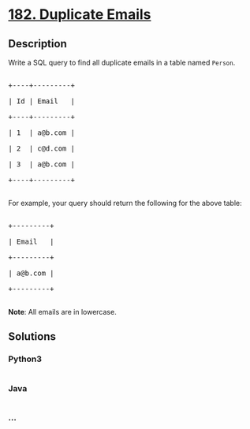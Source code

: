 # [182. Duplicate Emails](https://leetcode.com/problems/duplicate-emails)

## Description
<p>Write a SQL query to find all duplicate emails in a table named <code>Person</code>.</p>



<pre>

+----+---------+

| Id | Email   |

+----+---------+

| 1  | a@b.com |

| 2  | c@d.com |

| 3  | a@b.com |

+----+---------+

</pre>



<p>For example, your query should return the following for the above table:</p>



<pre>

+---------+

| Email   |

+---------+

| a@b.com |

+---------+

</pre>



<p><strong>Note</strong>: All emails are in lowercase.</p>




## Solutions


<!-- tabs:start -->

### **Python3**

```python

```

### **Java**

```java

```

### **...**
```

```

<!-- tabs:end -->